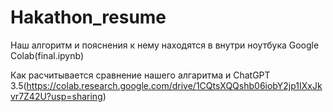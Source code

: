 # Hakathon_resume
Наш алгоритм и пояснения к нему находятся в внутри ноутбука Google Colab(final.ipynb)

Как расчитывается сравнение нашего алгаритма и ChatGPT 3.5(https://colab.research.google.com/drive/1CQtsXQQshb06iobY2jp1IXxJkvr7Z42U?usp=sharing)

